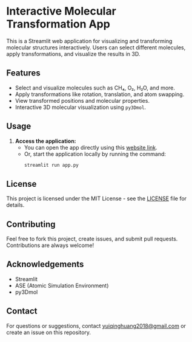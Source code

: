 # Interactive Molecular Transformation App

This is a Streamlit web application for visualizing and transforming molecular structures interactively. Users can select different molecules, apply transformations, and visualize the results in 3D.

## Features
- Select and visualize molecules such as CH₄, O₂, H₂O, and more.
- Apply transformations like rotation, translation, and atom swapping.
- View transformed positions and molecular properties.
- Interactive 3D molecular visualization using `py3Dmol`.

## Usage

1. **Access the application:**
   - You can open the app directly using this [website link](https://interactivemolecules-9jdne3eohsikroemn7mtlx.streamlit.app/).
   - Or, start the application locally by running the command:
     ```bash
     streamlit run app.py
     ```
## License

This project is licensed under the MIT License - see the [LICENSE](LICENSE) file for details.

## Contributing

Feel free to fork this project, create issues, and submit pull requests. Contributions are always welcome!

## Acknowledgements

- Streamlit
- ASE (Atomic Simulation Environment)
- py3Dmol
## Contact
For questions or suggestions, contact yuiqinghuang2018@gmail.com or create an issue on this repository.


